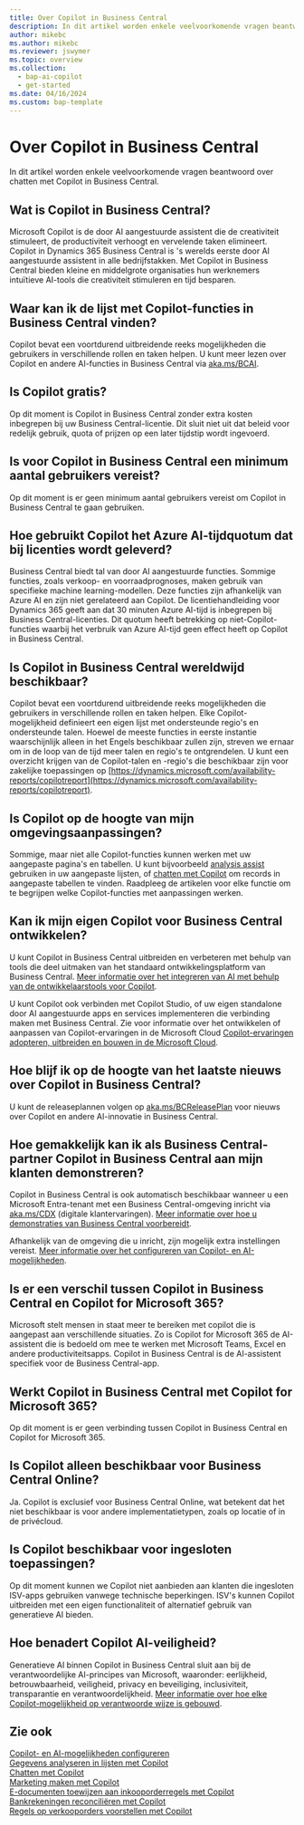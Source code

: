 ```yaml
---
title: Over Copilot in Business Central
description: In dit artikel worden enkele veelvoorkomende vragen beantwoord over chatten met Copilot in Business Central.
author: mikebc
ms.author: mikebc
ms.reviewer: jswymer
ms.topic: overview
ms.collection:
  - bap-ai-copilot
  - get-started
ms.date: 04/16/2024
ms.custom: bap-template
---
```


# Over Copilot in Business Central

In dit artikel worden enkele veelvoorkomende vragen beantwoord over chatten met Copilot in Business Central.

## Wat is Copilot in Business Central?

Microsoft Copilot is de door AI aangestuurde assistent die de creativiteit stimuleert, de productiviteit verhoogt en vervelende taken elimineert. Copilot in Dynamics 365 Business Central is 's werelds eerste door AI aangestuurde assistent in alle bedrijfstakken. Met Copilot in Business Central bieden kleine en middelgrote organisaties hun werknemers intuïtieve AI-tools die creativiteit stimuleren en tijd besparen.

## Waar kan ik de lijst met Copilot-functies in Business Central vinden?

Copilot bevat een voortdurend uitbreidende reeks mogelijkheden die gebruikers in verschillende rollen en taken helpen. U kunt meer lezen over Copilot en andere AI-functies in Business Central via [aka.ms/BCAI](https://aka.ms/BCAI). 

## Is Copilot gratis?

Op dit moment is Copilot in Business Central zonder extra kosten inbegrepen bij uw Business Central-licentie. Dit sluit niet uit dat beleid voor redelijk gebruik, quota of prijzen op een later tijdstip wordt ingevoerd.

## Is voor Copilot in Business Central een minimum aantal gebruikers vereist?

Op dit moment is er geen minimum aantal gebruikers vereist om Copilot in Business Central te gaan gebruiken.

## Hoe gebruikt Copilot het Azure AI-tijdquotum dat bij licenties wordt geleverd?

Business Central biedt tal van door AI aangestuurde functies. Sommige functies, zoals verkoop- en voorraadprognoses, maken gebruik van specifieke machine learning-modellen. Deze functies zijn afhankelijk van Azure AI en zijn niet gerelateerd aan Copilot. De licentiehandleiding voor Dynamics 365 geeft aan dat 30 minuten Azure AI-tijd is inbegrepen bij Business Central-licenties. Dit quotum heeft betrekking op niet-Copilot-functies waarbij het verbruik van Azure AI-tijd geen effect heeft op Copilot in Business Central.

## Is Copilot in Business Central wereldwijd beschikbaar? 

Copilot bevat een voortdurend uitbreidende reeks mogelijkheden die gebruikers in verschillende rollen en taken helpen. Elke Copilot-mogelijkheid definieert een eigen lijst met ondersteunde regio's en ondersteunde talen. Hoewel de meeste functies in eerste instantie waarschijnlijk alleen in het Engels beschikbaar zullen zijn, streven we ernaar om in de loop van de tijd meer talen en regio's te ontgrendelen. U kunt een overzicht krijgen van de Copilot-talen en -regio's die beschikbaar zijn voor zakelijke toepassingen op [https://dynamics.microsoft.com/availability-reports/copilotreport](https://dynamics.microsoft.com/availability-reports/copilotreport).

## Is Copilot op de hoogte van mijn omgevingsaanpassingen?

Sommige, maar niet alle Copilot-functies kunnen werken met uw aangepaste pagina's en tabellen. U kunt bijvoorbeeld [analysis assist](analysis-assist.md) gebruiken in uw aangepaste lijsten, of [chatten met Copilot](chat-with-copilot.md) om records in aangepaste tabellen te vinden. Raadpleeg de artikelen voor elke functie om te begrijpen welke Copilot-functies met aanpassingen werken.

## Kan ik mijn eigen Copilot voor Business Central ontwikkelen?

U kunt Copilot in Business Central uitbreiden en verbeteren met behulp van tools die deel uitmaken van het standaard ontwikkelingsplatform van Business Central. [Meer informatie over het integreren van AI met behulp van de ontwikkelaarstools voor Copilot](/dynamics365/business-central/dev-itpro/developer/ai-integration-landing-page).

U kunt Copilot ook verbinden met Copilot Studio, of uw eigen standalone door AI aangestuurde apps en services implementeren die verbinding maken met Business Central. Zie voor informatie over het ontwikkelen of aanpassen van Copilot-ervaringen in de Microsoft Cloud [Copilot-ervaringen adopteren, uitbreiden en bouwen in de Microsoft Cloud](/microsoft-cloud/dev/copilot/overview).

## Hoe blijf ik op de hoogte van het laatste nieuws over Copilot in Business Central? 

U kunt de releaseplannen volgen op [aka.ms/BCReleasePlan](https://aka.ms/BCReleasePlan) voor nieuws over Copilot en andere AI-innovatie in Business Central.

## Hoe gemakkelijk kan ik als Business Central-partner Copilot in Business Central aan mijn klanten demonstreren?

Copilot in Business Central is ook automatisch beschikbaar wanneer u een Microsoft Entra-tenant met een Business Central-omgeving inricht via [aka.ms/CDX](https://aka.ms/CDX) (digitale klantervaringen). [Meer informatie over hoe u demonstraties van Business Central voorbereidt](/dynamics365/business-central/dev-itpro/administration/demo-environment).  

Afhankelijk van de omgeving die u inricht, zijn mogelijk extra instellingen vereist. [Meer informatie over het configureren van Copilot- en AI-mogelijkheden](/dynamics365/business-central/enable-ai).

## Is er een verschil tussen Copilot in Business Central en Copilot for Microsoft 365?

Microsoft stelt mensen in staat meer te bereiken met copilot die is aangepast aan verschillende situaties. Zo is Copilot for Microsoft 365 de AI-assistent die is bedoeld om mee te werken met Microsoft Teams, Excel en andere productiviteitsapps. Copilot in Business Central is de AI-assistent specifiek voor de Business Central-app.

## Werkt Copilot in Business Central met Copilot for Microsoft 365?

Op dit moment is er geen verbinding tussen Copilot in Business Central en Copilot for Microsoft 365.

## Is Copilot alleen beschikbaar voor Business Central Online? 

Ja. Copilot is exclusief voor Business Central Online, wat betekent dat het niet beschikbaar is voor andere implementatietypen, zoals op locatie of in de privécloud.

## Is Copilot beschikbaar voor ingesloten toepassingen? 

Op dit moment kunnen we Copilot niet aanbieden aan klanten die ingesloten ISV-apps gebruiken vanwege technische beperkingen. ISV's kunnen Copilot uitbreiden met een eigen functionaliteit of alternatief gebruik van generatieve AI bieden.

## Hoe benadert Copilot AI-veiligheid? 

Generatieve AI binnen Copilot in Business Central sluit aan bij de verantwoordelijke AI-principes van Microsoft, waaronder: eerlijkheid, betrouwbaarheid, veiligheid, privacy en beveiliging, inclusiviteit, transparantie en verantwoordelijkheid. [Meer informatie over hoe elke Copilot-mogelijkheid op verantwoorde wijze is gebouwd](responsible-ai-overview.md).

## Zie ook

[Copilot- en AI-mogelijkheden configureren](enable-ai.md)  
[Gegevens analyseren in lijsten met Copilot](analysis-assist.md)  
[Chatten met Copilot](chat-with-copilot.md)  
[Marketing maken met Copilot](item-marketing-text.md)  
[E-documenten toewijzen aan inkooporderregels met Copilot](map-edocuments-with-copilot.md)  
[Bankrekeningen reconciliëren met Copilot](bank-reconciliation-with-copilot.md)  
[Regels op verkooporders voorstellen met Copilot](sales-suggest-sales-lines-with-copilot.md)  